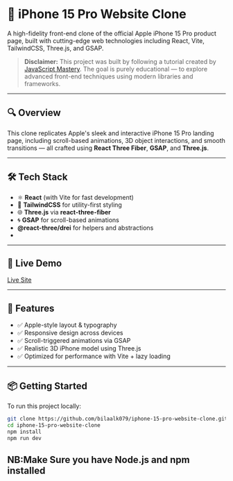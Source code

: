 # 📱 iPhone 15 Pro Website Clone

A high-fidelity front-end clone of the official Apple iPhone 15 Pro product page, built with cutting-edge web technologies including React, Vite, TailwindCSS, Three.js, and GSAP.

> **Disclaimer:** This project was built by following a tutorial created by [JavaScript Mastery](https://www.youtube.com/@javascriptmastery). The goal is purely educational — to explore advanced front-end techniques using modern libraries and frameworks.

---

## 🔍 Overview

This clone replicates Apple's sleek and interactive iPhone 15 Pro landing page, including scroll-based animations, 3D object interactions, and smooth transitions — all crafted using **React Three Fiber**, **GSAP**, and **Three.js**.

---

## 🛠️ Tech Stack

- ⚛️ **React** (with Vite for fast development)
- 🎨 **TailwindCSS** for utility-first styling
- 🌐 **Three.js** via **react-three-fiber**
- 🌀 **GSAP** for scroll-based animations
-  **@react-three/drei** for helpers and abstractions
-  
---

## 🚀 Live Demo

[Live Site](https://iphone-15-pro-website-clone-nine.vercel.app/)  

---

## 📸 Features

- ✅ Apple-style layout & typography
- ✅ Responsive design across devices
- ✅ Scroll-triggered animations via GSAP
- ✅ Realistic 3D iPhone model using Three.js
- ✅ Optimized for performance with Vite + lazy loading

---

## 📦 Getting Started

To run this project locally:

```bash
git clone https://github.com/bilaalk079/iphone-15-pro-website-clone.git
cd iphone-15-pro-website-clone
npm install
npm run dev
```

## NB:Make Sure you have Node.js and npm installed
